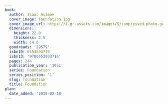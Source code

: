 ```yaml
---
book:
  author: Isaac Asimov
  cover_image: foundation.jpg
  cover_image_url: https://i.gr-assets.com/images/S/compressed.photo.goodreads.com/books/1417900846l/29579._SX98_.jpg
  dimensions:
    height: 22.0
    thickness: 2.5
    width: 14.6
  goodreads: '29579'
  isbn10: 0553803719
  isbn13: '9780553803716'
  pages: 244
  publication_year: '1951'
  series: Foundation
  series_position: '1'
  slug: foundation
  title: Foundation
plan:
  date_added: '2018-02-18'
---
```

